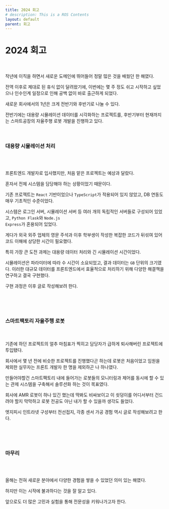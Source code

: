 ```yaml
---
title: 2024 회고
# description: This is a ROS Contents
layout: default
parent: 회고
---
```


# 2024 회고

<br/><br/>
작년에 이직을 하면서 새로운 도메인에 뛰어들어 정말 많은 것을 배웠던 한 해였다.

전역 이후로 제대로 된 휴식 없이 달려왔기에, 이번에는 몇 주 정도 쉬고 시작하고 싶었으나 인수인계 일정으로 인해 공백 없이 바로 출근하게 되었다.

새로운 회사에서의 1년은 크게 전반기와 후반기로 나눌 수 있다.

전반기에는 대용량 시뮬레이션 데이터를 시각화하는 프로젝트를, 후반기부터 현재까지는 스마트공장의 자율주행 로봇 개발을 진행하고 있다.
<br/><br/><br/>

### 대용량 시뮬레이션 처리

<br/><br/>

프론트엔드 개발자로 입사했지만, 처음 맡은 프로젝트는 예상과 달랐다.

혼자서 전체 시스템을 담당해야 하는 상황이었기 때문이다.

기존 프로젝트는 <code>React</code> 기반이었으나 <code>TypeScript</code>가 적용되어 있지 않았고, DB 연동도 매우 기초적인 수준이었다.

시스템은 로그인 서버, 시뮬레이션 서버 등 여러 개의 독립적인 서버들로 구성되어 있었고, <code>Python Flask</code>와 <code>Node.js Express</code>가 혼용되어 있었다.

게다가 외국 외주 업체의 영문 주석과 이후 학부생이 작성한 복잡한 코드가 뒤섞여 있어 코드 이해에 상당한 시간이 필요했다.

특히 가장 큰 도전 과제는 대용량 데이터 처리와 긴 시뮬레이션 시간이었다.

시뮬레이션은 파라미터에 따라 수 시간이 소요되었고, 결과 데이터는 <code>GB</code> 단위의 크기였다. 이러한 대규모 데이터를 프론트엔드에서 효율적으로 처리하기 위해 다양한 해결책을 연구하고 결국 구현했다.

구현 과정은 이후 글로 작성해보려 한다.

<br/><br/><br/>

### 스마트팩토리 자율주행 로봇

<br/><br/>
기존에 하던 프로젝트의 얼추 마침표가 찍히고 담당자가 급하게 퇴사해버린 프로젝트에 투입됐다.

회사에서 몇 년 전에 비슷한 프로젝트를 진행했다곤 하는데 로봇은 처음이었고 임원을 제외한 실무자는 프론트 개발자 한 명을 제외하곤 나 하나였다.

만들어야할건 스마트팩토리 내에 들어가는 로봇들의 모니터링과 제어를 동시에 할 수 있는 관제 시스템을 구축해서 솔루션화 하는 것이 목표였다.

회사에 AMR 로봇이 하나 있긴 했는데 딱봐도 비싸보이고 이 쇳덩이를 어디서부터 건드려야 할지 막막하고 로봇 전공도 아닌 내가 할 수 있을까 생각도 들었다.

엣지피시 인트라넷 구성부터 전선접지, 각종 센서 가공 경험 역시 글로 작성해보려고 한다.

<br/><br/><br/>

### 마무리

<br/><br/>

올해는 전혀 새로운 분야에서 다양한 경험을 쌓을 수 있었던 의미 있는 해였다.

하지만 이는 시작에 불과하다는 것을 잘 알고 있다.

앞으로도 더 많은 고민과 실험을 통해 전문성을 키워나가고자 한다.
